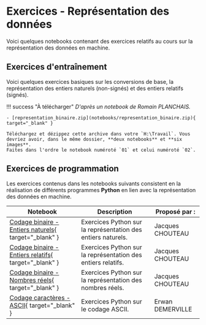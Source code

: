 # Exercices - Représentation des données

Voici quelques notebooks contenant des exercices relatifs au cours sur la représentation des données en machine.

## Exercices d'entraînement

Voici quelques exercices basiques sur les conversions de base, la représentation des entiers naturels (non-signés) et des entiers relatifs (signés).

!!! success "À télécharger"
    *D'après un notebook de Romain PLANCHAIS.*

    - [representation_binaire.zip](notebooks/representation_binaire.zip){ target="_blank" }
    
    Téléchargez et dézippez cette archive dans votre `H:\Travail`. Vous devriez avoir, dans le même dossier, **deux notebooks** et **six images**.  
    Faites dans l'ordre le notebook numéroté `01` et celui numéroté `02`.

## Exercices de programmation

Les exercices contenus dans les notebooks suivants consistent en la réalisation de différents programmes **Python** en lien avec la représentation des données en machine.

| Notebook    | Description                                                  | Proposé par : |
| ----------- | ------------------------------------------------------------ | ------------------------ |
| [Codage binaire - Entiers naturels](notebooks/Codage%20binaire%20-%20Entiers%20naturels.ipynb){ target="_blank" } | Exercices Python sur la représentation des entiers naturels. | Jacques CHOUTEAU         |
| [Codage binaire - Entiers relatifs](notebooks/Codage%20binaire%20-%20Entiers%20relatifs.ipynb){ target="_blank" } | Exercices Python sur la représentation des entiers relatifs. | Jacques CHOUTEAU         |
| [Codage binaire - Nombres réels](notebooks/Codage_binaire_flottants.ipynb){ target="_blank" } | Exercices Python sur la représentation des nombres réels. | Jacques CHOUTEAU         |
| [Codage caractères - ASCII](notebooks/codage_ASCII.ipynb){ target="_blank" } | Exercices Python sur le codage ASCII. | Erwan DEMERVILLE         |